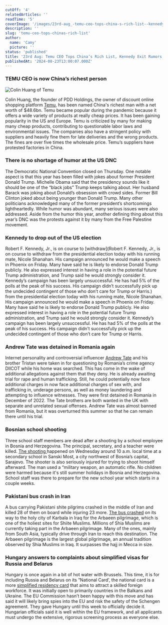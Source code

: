 ```yaml
---
cutOff: '4'
relatedArticles: ''
readTime: '5'
coverImage: '/images/23rd-aug_-temu-ceo-tops-china-s-rich-list--kennedy-exit-rumors-a-YxMj.webp'
description: ''
slug: 'temu-ceo-tops-chinas-rich-list'
author:
  name: 'Camy'
  picture: ''
status: 'published'
title: '23rd Aug: Temu CEO Tops China’s Rich List, Kennedy Exit Rumors'
publishedAt: '2024-08-23T13:00:07.000Z'
---
```


### TEMU CEO is now China’s richest person

![Colin Huang of Temu](/images/23rd-aug_-temu-ceo-tops-china-s-rich-list--kennedy-exit-rumors-a-UyOD.webp)

Colin Huang, the founder of PDD Holdings, the owner of discount online shopping platform [Temu](https://www.euronews.com/business/2024/08/09/temus-billionaire-founder-takes-the-top-spot-in-chinas-rich-list), has been named China's richest man with a net worth of $48.6bn. Temu became popular during the pandemic because it offers a wide variety of products at really cheap prices. It has been gaining popularity in the US and Europe. Temu is criticized by many for making many cheap products, contributing to questionable labor laws and environmental issues. The companies also have a stringent policy with suppliers and heavily fine them for late deliveries and the wrong products. The fines are over five times the wholesale price. Temu’s suppliers have protested factories in China.

### There is no shortage of humor at the US DNC

The Democratic National Convention closed on Thursday. One notable aspect is that this year has been filled with jokes about former President Donald Trump. Michelle Obama said that the presidency sounds like it should be one of the “black jobs” Trump keeps talking about. Her husband Barack was joking about Donald’s obsession with crowd sides. Former Bill Clinton joked about being younger than Donald Trump. Many other politicians acknowledged many of the former president’s shortcomings lightheartedly. While humor was abundant, many serious issues were also addressed. Aside from the humor this year, another defining thing about this year’s DNC was the protests against it by many from the Free Palestine movement.

### Kennedy to drop out of the US election

Robert F. Kennedy, Jr., is on course to \[withdraw\](Robert F. Kennedy, Jr., is on course to withdraw from the presidential election today with his running mate, Nicole Shanahan. His campaign announced he would make a speech in Phoenix on Friday. Many have said he is likely to endorse Donald Trump publicly. He also expressed interest in having a role in the potential future Trump administration, and Trump said he would strongly consider it. Kennedy’s campaign has been largely unsuccessful. He has had 5% of the polls at the peak of his success. His campaign didn’t successfully pick up the undecided contingent of those who don’t care for Trump or Harris.) from the presidential election today with his running mate, Nicole Shanahan. His campaign announced he would make a speech in Phoenix on Friday. Many have said he is likely to endorse Donald Trump publicly. He also expressed interest in having a role in the potential future Trump administration, and Trump said he would strongly consider it. Kennedy’s campaign has been largely unsuccessful. He has had 5% of the polls at the peak of his success. His campaign didn’t successfully pick up the undecided contingent of those who don’t care for Trump or Harris.

### Andrew Tate was detained in Romania again

Internet personality and controversial influencer [Andrew Tate](https://www.bbc.com/news/articles/c4gd02j64y9o) and his brother Tristan were taken in for questioning by Romania’s crime agency DIICOT while his home was searched. This has come in the wake of additional allegations against them that they deny. He is already awaiting trial for rape and human trafficking. Still, he could potentially now face additional charges in now face additional charges of sex with, and trafficking in, underage persons, as well as money laundering and attempting to influence witnesses. They were first detained in Romania in December of 2022. The Tate brothers are both wanted in the UK with separate and unrelated sexual offenses. Andrew Tate was almost banned from Romania, but it was overturned this summer so that he can remain there until his trial.

### Bosnian school shooting

Three school staff members are dead after a shooting by a school employee in Bosnia and Herzegovina. The principal, secretary, and a teacher were killed. [The shooting ](https://www.euronews.com/2024/08/21/three-teachers-killed-in-bosnia-school-shooting)happened on Wednesday around 10 a.m. local time at a secondary school in Sanski Most, a city northwest of Bosnia’s capital, Sarajevo. The shooter is also seriously injured for trying to shoot himself afterward. The man used a “military weapon, an automatic rifle. No children were harmed because it's still summer holidays in Bosnia and Herzegovina. School staff was there to prepare for the new school year which starts in a couple weeks.

### Pakistani bus crash in Iran

A bus carrying Pakistani shite pilgrims crashed in the middle of Iran and killed 28 of them on board while injuring 23 more. [The bus crashed](https://www.aljazeera.com/news/2024/8/21/bus-crash-in-iran-kills-pakistani-pilgrims-travelling-to-iraqs-karbala) on its way to the holy city of Karbala in Iraq for the Arbaeen pilgrimage, which is one of the holiest sites for Shiite Muslims. Millions of Shia Muslims are currently taking part in the Arbaeen pilgrimage. Many of the ones, mainly from South Asia, typically drive through Iran to reach this destination. The Arbaeen pilgrimage is the largest global pilgrimage, an annual tradition observed by Shia Muslims in Iraq. It surpasses the hajj in Mecca in size.

### Hungary answers to complaints about simplified visas for Russia and Belarus

Hungary is once again in a bit of hot water with Brussels. This time, it is for including Russia and Belarus on its “National Card’, the national card is a more [simplified residency card](https://www.euronews.com/my-europe/2024/08/21/hungary-shrugs-off-eus-concerns-over-easing-of-visa-scheme-for-russians-and-belarusians) that aims to attract a skilled foreign workforce. It was initially open to primarily countries in the Balkans and Ukraine. The EU Commission hasn’t been happy with this move and has said it will likely bring spies into the EU and risk the safety of the Schengen agreement. They gave Hungary until this week to officially decide it. Hungarian officials said it is well within the EU framework, and all applicants must undergo the extensive, rigorous screening process as everyone else.